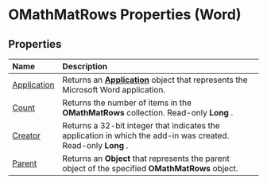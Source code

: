 
# OMathMatRows Properties (Word)

## Properties



|**Name**|**Description**|
|:-----|:-----|
|[Application](a6b08f7e-f1e2-65d3-d1cc-b6c7fd34f3c5.md)|Returns an  **[Application](d1cf6f8f-4e88-bf01-93b4-90a83f79cb44.md)** object that represents the Microsoft Word application.|
|[Count](f23dd00f-7e80-6870-64c3-bf4fd8a57186.md)|Returns the number of items in the  **OMathMatRows** collection. Read-only **Long** .|
|[Creator](c1eaed03-63c3-7ddc-3dc4-3602203f328a.md)|Returns a 32-bit integer that indicates the application in which the add-in was created. Read-only  **Long** .|
|[Parent](8aa43a46-1ea6-17d1-dab2-0da3b4b8d28e.md)|Returns an  **Object** that represents the parent object of the specified **OMathMatRows** object.|
